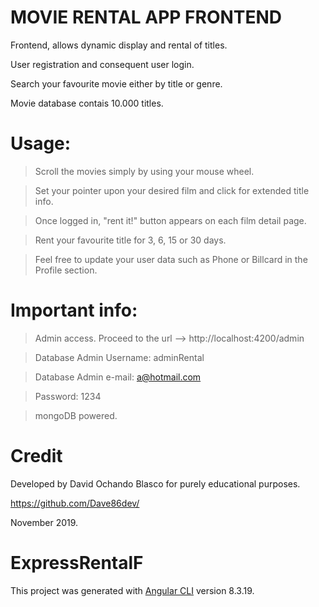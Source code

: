 # MOVIE RENTAL APP FRONTEND

Frontend, allows dynamic display and rental of titles. 

User registration and consequent user login.  

Search your favourite movie either by title or genre. 

Movie database contais 10.000 titles.

# Usage:

>Scroll the movies simply by using your mouse wheel.

>Set your pointer upon your desired film and click for extended title info.

>Once logged in, "rent it!" button appears on each film detail page.

>Rent your favourite title for 3, 6, 15 or 30 days.

>Feel free to update your user data such as Phone or Billcard in the Profile section.

# Important info:

> Admin access. Proceed to the url --> http://localhost:4200/admin

> Database Admin Username: adminRental

> Database Admin e-mail: a@hotmail.com

> Password: 1234

> mongoDB powered.

# Credit

Developed by David Ochando Blasco for purely educational purposes.

https://github.com/Dave86dev/

November 2019.


# ExpressRentalF

This project was generated with [Angular CLI](https://github.com/angular/angular-cli) version 8.3.19.





